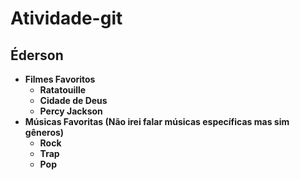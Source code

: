 # Atividade-git



## Éderson

- **Filmes Favoritos**
  - **Ratatouille**
  - **Cidade de Deus**
  - **Percy Jackson**
- **Músicas Favoritas (Não irei falar músicas específicas mas sim gêneros)**
  * **Rock**
  * **Trap**
  * **Pop**

